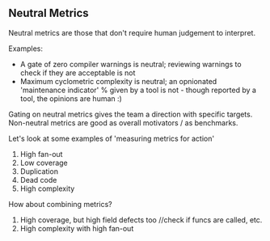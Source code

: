 ## Neutral Metrics
Neutral metrics are those that don't require human judgement to interpret.

Examples:
* A gate of zero compiler warnings is neutral; reviewing warnings to check if they are acceptable is not
* Maximum cyclometric complexity is neutral; an opnionated 'maintenance indicator' % given by a tool is not - though reported by a tool, the opinions are human :)

Gating on neutral metrics gives the team a direction with specific targets.
Non-neutral metrics are good as overall motivators / as benchmarks.

Let's look at some examples of 'measuring metrics for action'
1. High fan-out
2. Low coverage
3. Duplication
4. Dead code
5. High complexity

How about combining metrics?
1. High coverage, but high field defects too //check if funcs are called, etc.
2. High complexity with high fan-out
